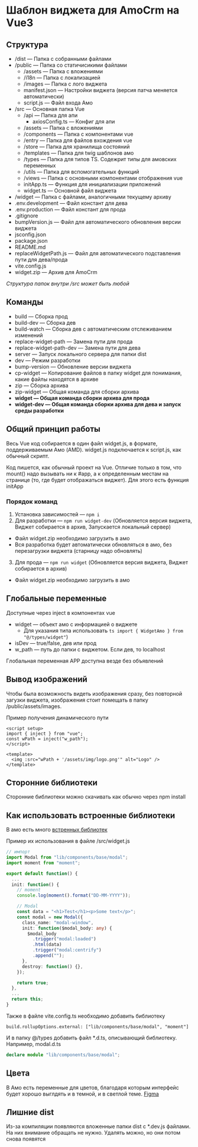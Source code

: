 # Шаблон виджета для AmoCrm на Vue3

## Структура

- /dist — Папка с собранными файлами
- /public — Папка со статичисикими файлами
  - /assets — Папка с вложениями
  - /i18n — Папка с локализацией
  - /images — Папка с лого виджета
  - manifest.json — Настройки виджета (версия патча меняется автоматически)
  - script.js — Файл входа Амо
- /src — Основная папка Vue
  - /api — Папка для апи
    - axiosConfig.ts — Конфиг для апи
  - /assets — Папка с вложениями
  - /components — Папка с компонентами vue
  - /entry — Папка для файлов вхождения vue
  - /store — Папка для хранилища состояний
  - /templates — Папка для twig шаблонов амо
  - /types — Папка для типов TS. Содежрит типы для амовских переменных
  - /utils — Папка для вспомогательных функций
  - /views — Папка с основными компонентами отображения vue
  - initApp.ts — Функция для инициализации приложений
  - widget.ts — Основной файл виджета
- /widget — Папка с файлами, аналогичными текущему архиву
- .env.development — Файл констант для дева
- .env.production — Файл констант для прода
- .gitignore
- bumpVersion.js — Файл для автоматического обновления версии виджета
- jsconfig.json
- package.json
- README.md
- replaceWidgetPath.js — Файл для автоматического подставления пути для дева/прода
- vite.config.js
- widget.zip — Архив для AmoCrm

_Структура папок внутри /src может быть любой_

## Команды

- build — Сборка прод
- build-dev — Сборка дев
- build-watch — Сборка дев с автоматическим отслеживанием изменений
- replace-widget-path — Замена пути для прода
- replace-widget-path-dev — Замена пути для дева
- server — Запуск локального сервера для папки dist
- dev — Режим разработки
- bump-version — Обновление версии виджета
- cp-widget — Копирование файлов в папку widget для понимания, какие файлы находятся в архиве
- zip — Сборка архива
- zip-widget — Общая команда для сборки архива
- **widget — Общая команда сборки архива для прода**
- **widget-dev — Общая команда сборки архива для дева и запуск среды разработки**

## Общий принцип работы

Весь Vue код собирается в один файл widget.js, в формате, поддерживаемым Амо (AMD). widget.js подключается к script.js, как обычный скрипт.

Код пишется, как обычный проект на Vue. Отличие только в том, что mount() надо вызывать ни к #app, а к определенным местам на странице (то, где будет отображаться виджет). Для этого есть функция initApp

### Порядок команд

1. Установка зависимостей — `npm i`
2. Для разработки — `npm run widget-dev` (Обновляется версия виджета, Виджет собирается в архив, Запускается локальный сервер)

- Файл widget.zip необходимо загрузить в амо
- Вся разработка будет автоматически обновляться в амо, без перезагрузки виджета (старницу надо обновлять)

3. Для прода — `npm run widget` (Обновляется версия виджета, Виджет собирается в архив)

- Файл widget.zip необходимо загрузить в амо

## Глобальные переменные

Доступные через inject в компонентах vue

- widget — объект амо с информацией о виджете 
  - Для указания типа использовать ```ts import { WidgetAmo } from "@/types/widget"```)
- isDev — true/false, дев или прод
- w_path — путь до папки с виджетом. Если дев, то localhost

Глобальная переменная APP доступна везде без объявлений

## Вывод изображений

Чтобы была возможность видеть изображения сразу, без повторной загузки виджета, изображения стоит помещать в папку /public/assets/images.

Пример получения динамического пути

```vue
<script setup>
import { inject } from "vue";
const wPath = inject("w_path");
</script>

<template>
  <img :src="wPath + '/assets/img/logo.png'" alt="Logo" />
</template>
```

## Сторонние библиотеки

Сторонние библиотеки можно скачивать как обычно через npm install

## Как использовать встроенные библиотеки

В амо есть много [встренных библиотек](https://www.amocrm.ru/developers/content/web_sdk/system_modules)

Пример их использования в файле /src/widget.js

```ts
// импорт
import Modal from "lib/components/base/modal";
import moment from "moment";

export default function() {
  ...
  init: function() {
    // moment
    console.log(moment().format("DD-MM-YYYY"));

    // Modal
    const data = "<h1>Test</h1><p>Some text</p>";
    const modal = new Modal({
      class_name: "modal-window",
      init: function($modal_body: any) {
        $modal_body
          .trigger("modal:loaded")
          .html(data)
          .trigger("modal:centrify")
          .append("");
      },
      destroy: function() {},
    });

    return true;
  },
  ...
  return this;
}
```

Также в файле vite.config.ts необходимо добавить библиотеку 

```
build.rollupOptions.external: ["lib/components/base/modal", "moment"]
```

И в папку @/types добавить файл *.d.ts, описывающий библиотеку. Например, modal.d.ts

```ts
declare module "lib/components/base/modal";
```



## Цвета

В Амо есть переменные для цветов, благодаря которым интерфейс будет хорошо выглдять и в темной, и в светлой теме. [Figma](<https://www.figma.com/design/McUonLMFEayitn5xNqMsqz/amoCRM-Colors-(Public)?node-id=0-1&node-type=canvas&t=XQBxfzN6cE2jGDxT-0>)

## Лишние dist

Из-за компиляции появляются вложенные папки dist с \*.dev.js файлами. На них внимание обращать не нужно. Удалять можно, но они потом снова появятся
